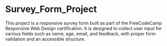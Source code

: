 # Survey_Form_Project
This project is a responsive survey form built as part of the FreeCodeCamp Responsive Web Design certification. It is designed to collect user input for various fields such as name, age, email, and feedback, with proper form validation and an accessible structure.
